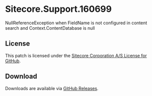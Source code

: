 # Sitecore.Support.160699
NullReferenceException when FieldName is not configured in content search and Context.ContentDatabase is null

## License  
This patch is licensed under the [Sitecore Corporation A/S License for GitHub](https://github.com/sitecoresupport/Sitecore.Support.160699/blob/master/LICENSE).  

## Download  
Downloads are available via [GitHub Releases](https://github.com/sitecoresupport/Sitecore.Support.160699/releases).  
